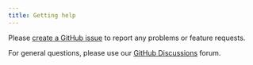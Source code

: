 ```yaml
---
title: Getting help
---
```


Please [create a GitHub issue](https://github.com/tiktok/sparo/issues/new/choose) to report any problems or feature requests.

For general questions, please use our [GitHub Discussions](https://github.com/tiktok/sparo/discussions) forum.
